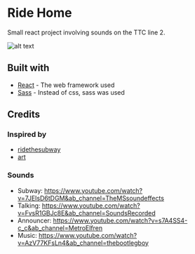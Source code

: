 # Ride Home

Small react project involving sounds on the TTC line 2.

![alt text](https://c.tenor.com/3aMeGnrMRrYAAAAC/art-aesthetic.gif)


## Built with
* [React](https://reactjs.org/docs/getting-started.html) - The web framework used
* [Sass](https://sass-lang.com/) - Instead of css, sass was used

## Credits

### Inspired by
* [ridethesubway](https://vanessah9.github.io/ridethesubway/)
* [art](https://mienar.tumblr.com/)

### Sounds
* Subway: https://www.youtube.com/watch?v=7JEIsD6tDGM&ab_channel=TheMSsoundeffects
* Talking: https://www.youtube.com/watch?v=FvsR1GBJc8E&ab_channel=SoundsRecorded
* Announcer: https://www.youtube.com/watch?v=s7A4SS4-c_c&ab_channel=MetroElfren
* Music: https://www.youtube.com/watch?v=AzV77KFsLn4&ab_channel=thebootlegboy

